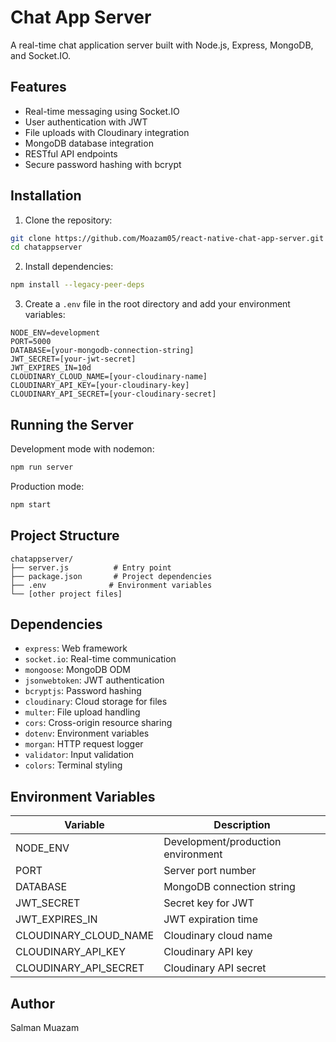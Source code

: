 # Chat App Server

A real-time chat application server built with Node.js, Express, MongoDB, and Socket.IO.

## Features

- Real-time messaging using Socket.IO
- User authentication with JWT
- File uploads with Cloudinary integration
- MongoDB database integration
- RESTful API endpoints
- Secure password hashing with bcrypt

## Installation

1. Clone the repository:
```bash
git clone https://github.com/Moazam05/react-native-chat-app-server.git
cd chatappserver
```

2. Install dependencies:
```bash
npm install --legacy-peer-deps
```

3. Create a `.env` file in the root directory and add your environment variables:
```env
NODE_ENV=development
PORT=5000
DATABASE=[your-mongodb-connection-string]
JWT_SECRET=[your-jwt-secret]
JWT_EXPIRES_IN=10d
CLOUDINARY_CLOUD_NAME=[your-cloudinary-name]
CLOUDINARY_API_KEY=[your-cloudinary-key]
CLOUDINARY_API_SECRET=[your-cloudinary-secret]
```

## Running the Server

Development mode with nodemon:
```bash
npm run server
```

Production mode:
```bash
npm start
```

## Project Structure

```
chatappserver/
├── server.js          # Entry point
├── package.json       # Project dependencies
├── .env              # Environment variables
└── [other project files]
```

## Dependencies

- `express`: Web framework
- `socket.io`: Real-time communication
- `mongoose`: MongoDB ODM
- `jsonwebtoken`: JWT authentication
- `bcryptjs`: Password hashing
- `cloudinary`: Cloud storage for files
- `multer`: File upload handling
- `cors`: Cross-origin resource sharing
- `dotenv`: Environment variables
- `morgan`: HTTP request logger
- `validator`: Input validation
- `colors`: Terminal styling

## Environment Variables

| Variable | Description |
|----------|-------------|
| NODE_ENV | Development/production environment |
| PORT | Server port number |
| DATABASE | MongoDB connection string |
| JWT_SECRET | Secret key for JWT |
| JWT_EXPIRES_IN | JWT expiration time |
| CLOUDINARY_CLOUD_NAME | Cloudinary cloud name |
| CLOUDINARY_API_KEY | Cloudinary API key |
| CLOUDINARY_API_SECRET | Cloudinary API secret |


## Author

Salman Muazam
